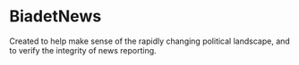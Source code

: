 # BiadetNews
Created to help make sense of the rapidly changing political landscape, and to verify the integrity of news reporting.

